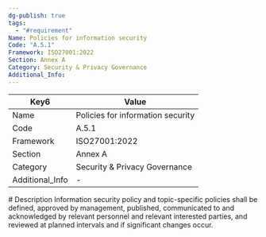 ```yaml
---
dg-publish: true
tags:
  - "#requirement"
Name: Policies for information security
Code: "A.5.1"
Framework: ISO27001:2022
Section: Annex A
Category: Security & Privacy Governance
Additional_Info: 
---
```


<div><table class="dataview table-view-table"><thead class="table-view-thead"><tr class="table-view-tr-header"><th class="table-view-th"><span>Key</span><span class="dataview small-text">6</span></th><th class="table-view-th"><span>Value</span></th></tr></thead><tbody class="table-view-tbody"><tr><td><span>Name</span></td><td><span>Policies for information security</span></td></tr><tr><td><span>Code</span></td><td><span>A.5.1</span></td></tr><tr><td><span>Framework</span></td><td><span>ISO27001:2022</span></td></tr><tr><td><span>Section</span></td><td><span>Annex A</span></td></tr><tr><td><span>Category</span></td><td><span>Security &amp; Privacy Governance</span></td></tr><tr><td><span>Additional_Info</span></td><td><span>-</span></td></tr></tbody></table></div>
# Description
Information security policy and topic-specific policies shall be defined, approved by management,
published, communicated to and acknowledged by relevant personnel and relevant interested parties,
and reviewed at planned intervals and if significant changes occur.

